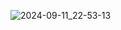 ![2024-09-11_22-53-13](https://github.com/user-attachments/assets/500be1ce-564b-4682-824a-0424b27551ff)

